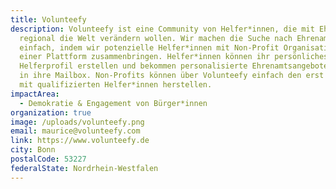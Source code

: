 ```yaml
---
title: Volunteefy
description: Volunteefy ist eine Community von Helfer*innen, die mit Ehrenamt
  regional die Welt verändern wollen. Wir machen die Suche nach Ehrenamt
  einfach, indem wir potenzielle Helfer*innen mit Non-Profit Organisationen auf
  einer Plattform zusammenbringen. Helfer*innen können ihr persönliches
  Helferprofil erstellen und bekommen personalisierte Ehrenamtsangebote direkt
  in ihre Mailbox. Non-Profits können über Volunteefy einfach den erst Kontakt
  mit qualifizierten Helfer*innen herstellen.
impactArea:
  - Demokratie & Engagement von Bürger*innen
organization: true
image: /uploads/volunteefy.png
email: maurice@volunteefy.com
link: https://www.volunteefy.de
city: Bonn
postalCode: 53227
federalState: Nordrhein-Westfalen
---
```

